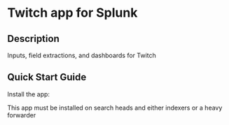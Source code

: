 Twitch app for Splunk
=========================

## Description ##

Inputs, field extractions, and dashboards for Twitch

## Quick Start Guide ##

Install the app:

This app must be installed on search heads and either indexers or a heavy forwarder